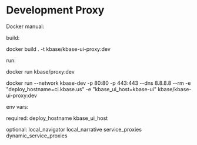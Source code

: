 # Development Proxy

Docker manual:

build:

docker build . -t kbase/kbase-ui-proxy:dev


run:

docker run kbase/proxy:dev

docker run --network kbase-dev -p 80:80 -p 443:443 --dns 8.8.8.8 --rm -e "deploy_hostname=ci.kbase.us" -e "kbase_ui_host=kbase-ui" kbase/kbase-ui-proxy:dev

env vars:

required:
deploy_hostname
kbase_ui_host

optional:
local_navigator
local_narrative
service_proxies
dynamic_service_proxies